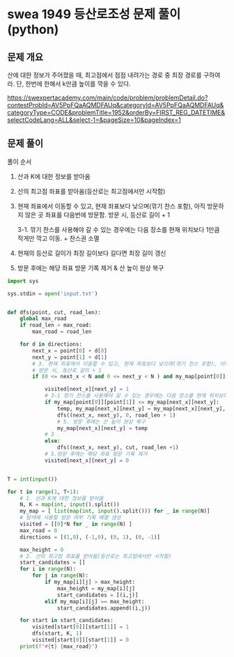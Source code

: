 # swea 1949 등산로조성 문제 풀이 (python)



## 문제 개요

산에 대한 정보가 주어졌을 때, 최고점에서 점점 내려가는 경로 중 최장 경로를 구하여라. 단, 한번에 한해서 k만큼 높이를 깍을 수 있다.

https://swexpertacademy.com/main/code/problem/problemDetail.do?contestProbId=AV5PpFQaAQMDFAUq&categoryId=AV5PpFQaAQMDFAUq&categoryType=CODE&problemTitle=1952&orderBy=FIRST_REG_DATETIME&selectCodeLang=ALL&select-1=&pageSize=10&pageIndex=1



## 문제 풀이

풀이 순서

1. 산과 K에 대한 정보를 받아옴

2. 산의 최고점 좌표를 받아옴(등산로는 최고점에서만 시작함)

3. 현재 좌표에서 이동할 수 있고, 현재 좌표보다 낮으며(깎기 찬스 포함), 아직 방문하지 않은 곳 좌표를 다음번에 방문함. 방문 시, 등산로 길이 + 1

   3-1. 깎기 찬스를 사용해야 갈 수 있는 경우에는 다음 장소를 현재 위치보다 1만큼 작게만 깍고 이동. + 찬스권 소멸

4. 현재의 등산로 길이가 최장 길이보다 길다면 최장 길이 갱신

5. 방문 후에는 해당 좌표 방문 기록 제거 & 산 높이 원상 복구



```python
import sys

sys.stdin = open('input.txt')


def dfs(point, cut, road_len):
    global max_road
    if road_len > max_road:
        max_road = road_len

    for d in directions:
        next_x = point[0] + d[0]
        next_y = point[1] + d[1]
        # 3. 현재 좌표에서 이동할 수 있고, 현재 좌표보다 낮으며(깎기 찬스 포함), 아직 방문하지 않은 곳 을 다음에 방문함.
        # 방문 시, 등산로 길이 + 1
        if (0 <= next_x < N and 0 <= next_y < N ) and my_map[point[0]][point[1]] + cut > my_map[next_x][next_y] and visited[next_x][next_y] == 0:

            visited[next_x][next_y] = 1
            # 3-1 깎기 찬스를 사용해야 갈 수 있는 경우에는 다음 장소를 현재 위치보다 1만큼 작게만 깍고 이동. + 찬스권 소멸
            if my_map[point[0]][point[1]] <= my_map[next_x][next_y]:
                temp, my_map[next_x][next_y] = my_map[next_x][next_y], my_map[point[0]][point[1]] - 1
                dfs((next_x, next_y), 0, road_len + 1)
                # 5. 방문 후에는 산 높이 원상 복구
                my_map[next_x][next_y] = temp
            # 3
            else:
                dfs((next_x, next_y), cut, road_len +1)
            # 5.방문 후에는 해당 좌표 방문 기록 제거
            visited[next_x][next_y] = 0


T = int(input())

for t in range(1, T+1):
    # 1. 산과 K에 대한 정보를 받아옴
    N, K = map(int, input().split())
    my_map = [ list(map(int, input().split())) for _ in range(N)]
    # 탐색에 사용할 방문 여부 기록 배열 생성
    visited = [[0]*N for _ in range(N) ]
    max_road = 0
    directions = [(1,0), (-1,0), (0, 1), (0, -1)]

    max_height = 0
    # 2. 산의 최고점 좌표를 받아옴(등산로는 최고점에서만 시작함)
    start_candidates = []
    for i in range(N):
        for j in range(N):
            if my_map[i][j] > max_height:
                max_height = my_map[i][j]
                start_candidates = [(i,j)]
            elif my_map[i][j] == max_height:
                start_candidates.append((i,j))

    for start in start_candidates:
        visited[start[0]][start[1]] = 1
        dfs(start, K, 1)
        visited[start[0]][start[1]] = 0
    print(f"#{t} {max_road}")
```